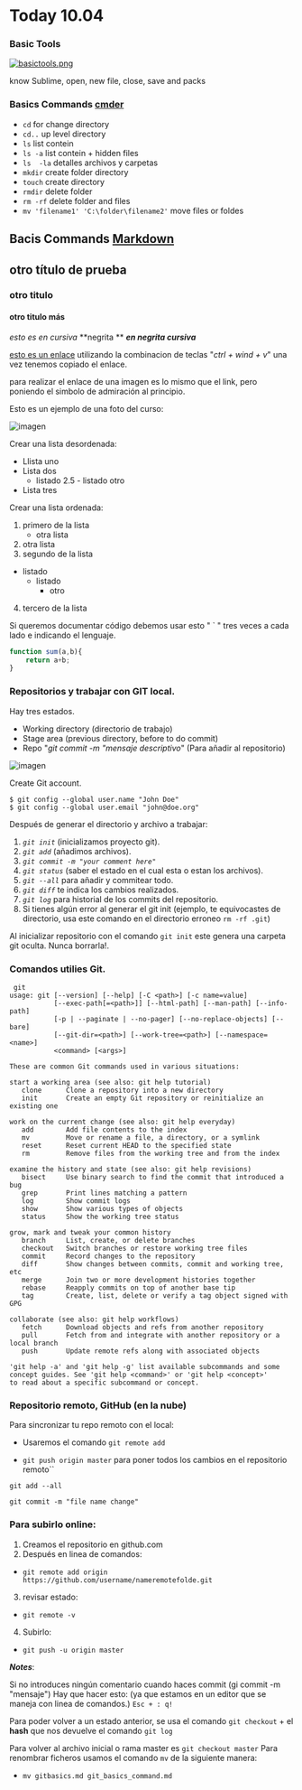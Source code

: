# Today 10.04

### Basic Tools

[![basictools.png](img/basictools.png)](https://skylabcoders.github.io/bootcamp-abril2017/?full#git)

know Sublime, open, new file, close, save and packs

### Basics Commands [cmder](http://bliker.github.io/cmder)

-   ``cd`` for change directory
-   ``cd..`` up level directory
-   ``ls`` list contein
-   ``ls -a`` list contein + hidden files
-   ``ls  -la`` detalles archivos y carpetas
-   ``mkdir`` create folder directory
-   ``touch`` create directory
-   ``rmdir`` delete folder
-   ``rm -rf`` delete folder and files
-   ``mv 'filename1' 'C:\folder\filename2'`` move files or foldes

## Bacis Commands [Markdown](https://github.com/adam-p/markdown-here/wiki/Markdown-Cheatsheet)

## otro título de prueba
### otro titulo
#### otro titulo más

*esto es en cursiva*
**negrita **
***en negrita cursiva***

[esto es un enlace](https://github.com/SublimeText-Markdown/MarkdownEditing) utilizando la combinacion de teclas "*ctrl + wind + v*" una vez tenemos copiado el enlace.

para realizar el enlace de una imagen es lo mismo que el link, pero poniendo el simbolo de admiración al principio.

Esto es un ejemplo de una foto del curso:

 ![imagen](img/img1.png)

Crear una lista desordenada:

- Llista uno
- Lista dos
	+ listado 2.5
			- listado otro
- Lista tres

Crear una lista ordenada:

1. primero de la lista
 	-	otra lista
2. 	otra lista
3. segundo de la lista
*	listado
	*	listado
		-	otro
4. tercero de la lista

Si queremos documentar código debemos usar esto " ` " tres veces a cada lado e indicando el lenguaje.

```javascript
function sum(a,b){
	return a+b;
}
```

### Repositorios y trabajar con GIT local.

Hay tres estados.

*	Working directory (directorio de trabajo)
*	Stage area (previous directory, before to do commit)
*	Repo "*git commit -m "mensaje descriptivo*" (Para añadir al repositorio)

![imagen](https://d3dr1ze7164817.cloudfront.net/items/1v3R441S3n2N2C351K2V/Image%202017-04-10%20at%204.25.33%20PM.png)

Create Git account.

```
$ git config --global user.name "John Doe"
$ git config --global user.email "john@doe.org"
```

Después de generar el directorio y archivo a trabajar:

1. 	*``git init``* (inicializamos proyecto git).
2. 	*``git add``* (añadimos archivos).
3. 	*``git commit -m "your comment here"``*
4. 	*``git status``* (saber el estado en el cual esta o estan los archivos).
5. 	*``git --all``* para añadir y commitear todo.
6. 	*``git diff``* te indica los cambios realizados.
7. 	*``git log``* para historial de los commits del repositorio.
8. 	Si tienes algún error al generar el git init (ejemplo, te equivocastes de directorio, usa este comando en el directorio erroneo ```rm -rf .git```)

Al inicializar repositorio con el comando  ```git init``` este genera una carpeta git oculta. Nunca borrarla!.

### Comandos utilies Git.

```
 git
usage: git [--version] [--help] [-C <path>] [-c name=value]
           [--exec-path[=<path>]] [--html-path] [--man-path] [--info-path]
           [-p | --paginate | --no-pager] [--no-replace-objects] [--bare]
           [--git-dir=<path>] [--work-tree=<path>] [--namespace=<name>]
           <command> [<args>]

These are common Git commands used in various situations:

start a working area (see also: git help tutorial)
   clone      Clone a repository into a new directory
   init       Create an empty Git repository or reinitialize an existing one

work on the current change (see also: git help everyday)
   add        Add file contents to the index
   mv         Move or rename a file, a directory, or a symlink
   reset      Reset current HEAD to the specified state
   rm         Remove files from the working tree and from the index

examine the history and state (see also: git help revisions)
   bisect     Use binary search to find the commit that introduced a bug
   grep       Print lines matching a pattern
   log        Show commit logs
   show       Show various types of objects
   status     Show the working tree status

grow, mark and tweak your common history
   branch     List, create, or delete branches
   checkout   Switch branches or restore working tree files
   commit     Record changes to the repository
   diff       Show changes between commits, commit and working tree, etc
   merge      Join two or more development histories together
   rebase     Reapply commits on top of another base tip
   tag        Create, list, delete or verify a tag object signed with GPG

collaborate (see also: git help workflows)
   fetch      Download objects and refs from another repository
   pull       Fetch from and integrate with another repository or a local branch
   push       Update remote refs along with associated objects

'git help -a' and 'git help -g' list available subcommands and some
concept guides. See 'git help <command>' or 'git help <concept>'
to read about a specific subcommand or concept.
```

### Repositorio remoto, GitHub (en la nube)

Para sincronizar tu repo remoto con el local:

- Usaremos el comando ``git remote add``

- ``git push origin master`` para poner todos los cambios en el repositorio remoto``


`git add --all`

`git commit -m "file name change"`

### Para subirlo online:

1. Creamos el repositorio en github.com
2. Después en linea de comandos:
  - `git remote add origin https://github.com/username/nameremotefolde.git`

3. revisar estado:
  - `git remote -v`

4. Subirlo:
- `git push -u origin master`


***Notes***:

Si no introduces ningún comentario cuando haces commit (gi commit -m "mensaje")
Hay que hacer esto: (ya que estamos en un editor que se maneja con linea de comandos.)
`Esc + :
q!`

Para poder volver a un estado anterior, se usa el comando ``git checkout`` + el **hash** que nos devuelve el comando ``git log``

Para volver al archivo inicial o rama master es `git checkout master`
Para renombrar ficheros usamos el comando `mv` de la siguiente manera:

- `mv gitbasics.md git_basics_command.md`
